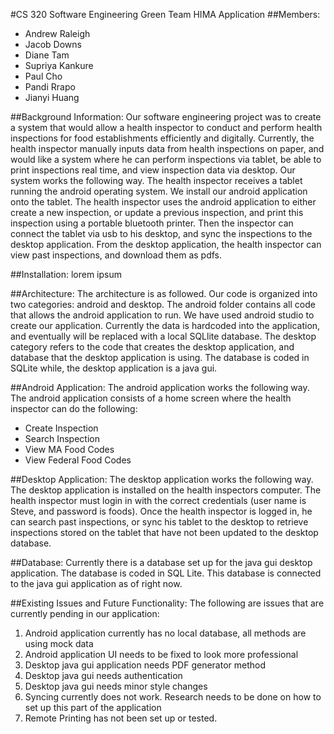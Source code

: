 #CS 320 Software Engineering
Green Team HIMA Application
##Members:
- Andrew Raleigh
- Jacob Downs
- Diane Tam
- Supriya Kankure
- Paul Cho
- Pandi Rrapo
- Jianyi Huang


##Background Information:
Our software engineering project was to create a system that would allow a health inspector to conduct and perform health inspections
for food establishments efficiently and digitally. Currently, the health inspector manually inputs data from health inspections on paper,
and would like a system where he can perform inspections via tablet, be able to print inspections real time, and view inspection data via
desktop. Our system works the following way. The health inspector receives a tablet running the android operating system. We install our
android application onto the tablet. The health inspector uses the android application to either create a new inspection, or update a previous inspection, and print this inspection using a portable bluetooth printer. Then the inspector can connect the tablet via usb to his desktop, and sync the inspections to the desktop application. From the desktop application, the health inspector can view past inspections, and download them as pdfs.

##Installation:
lorem ipsum

##Architecture:
The architecture is as followed. Our code is organized into two categories: android and desktop. The android folder contains all code that allows the android application to run. We have used android studio to create our application. Currently the data is hardcoded into the application, and eventually will be replaced with a local SQLlite database. The desktop category refers to the code that creates the desktop application, and database that the desktop application is using. The database is coded in SQLite while, the desktop application is a java gui.


##Android Application:
The android application works the following way. The android application consists of a home screen where the health inspector can do the following:

- Create Inspection
- Search Inspection
- View MA Food Codes
- View Federal Food Codes


##Desktop Application:
The desktop application works the following way. The desktop application is installed on the health inspectors computer. The health inspector must login in with the correct credentials (user name is Steve, and password is foods). Once the health inspector is logged in, he can search past inspections, or sync his tablet to the desktop to retrieve inspections stored on the tablet that have not been updated to the desktop database.

##Database:
Currently there is a database set up for the java gui desktop application. The database is coded in SQL Lite. This database is connected to the java gui application as of right now.

##Existing Issues and Future Functionality:
The following are issues that are currently pending in our application:

 1. Android application currently has no local database, all methods are using mock data
 2. Android application UI needs to be fixed to look more professional
 3. Desktop java gui application needs PDF generator method
 4. Desktop java gui needs authentication
 5. Desktop java gui needs minor style changes
 6. Syncing currently does not work. Research needs to be done on how to set up this part of the application
 7.  Remote Printing has not been set up or tested.
